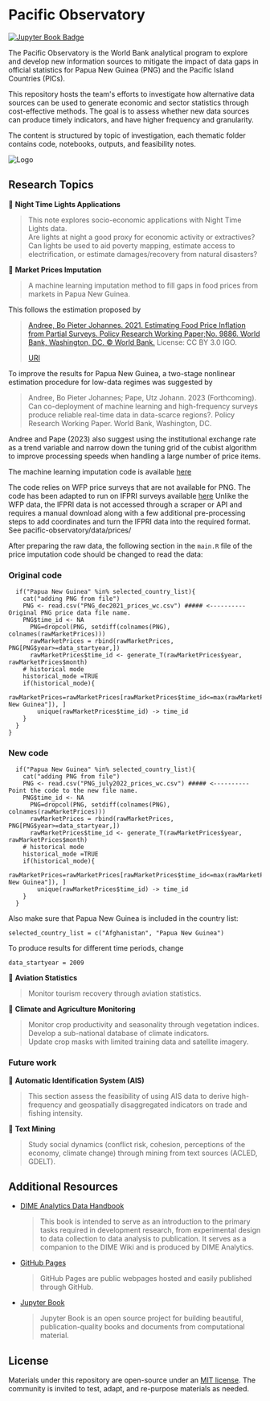# Pacific Observatory

[![Jupyter Book Badge](https://jupyterbook.org/badge.svg)](https://github.com/worldbank/pacific-observatory)

The Pacific Observatory is the World Bank analytical program to explore and develop new information sources to mitigate the impact of data gaps in official statistics for Papua New Guinea (PNG) and the Pacific Island Countries (PICs).

This repository hosts the team's efforts to investigate how alternative data sources can be used to generate economic and sector statistics through cost-effective methods. The goal is to assess whether new data sources can produce timely indicators, and have higher frequency and granularity.

The content is structured by topic of investigation, each thematic folder contains code, notebooks, outputs, and feasibility notes.

![Logo](https://github.com/worldbank/pacific-observatory/blob/main/docs/images/logo.png)

## Research Topics

🔖 **Night Time Lights Applications**
> This note explores socio-economic applications with Night Time Lights data.  
> Are lights at night a good proxy for economic activity or extractives?  
> Can lights be used to aid poverty mapping, estimate access to electrification, or estimate damages/recovery from natural disasters?

🔖 **Market Prices Imputation**
> A machine learning imputation method to fill gaps in food prices from markets in Papua New Guinea.

This follows the estimation proposed by

> [Andree, Bo Pieter Johannes. 2021. Estimating Food Price Inflation from Partial Surveys. Policy Research Working Paper;No. 9886. World Bank, Washington, DC. © World Bank.](https://openknowledge.worldbank.org/handle/10986/36778) License: CC BY 3.0 IGO.
>
> [URI](http://hdl.handle.net/10986/36778)

To improve the results for Papua New Guinea, a two-stage nonlinear estimation procedure for low-data regimes was suggested by

> Andree, Bo Pieter Johannes; Pape, Utz Johann. 2023 (Forthcoming). Can co-deployment of machine learning and high-frequency surveys produce reliable real-time data in data-scarce regions?. Policy Research Working Paper. World Bank, Washington, DC.

Andree and Pape (2023) also suggest using the institutional exchange rate as a trend variable and narrow down the tuning grid of the cubist algorithm to improve processing speeds when handling a large number of price items.

The machine learning imputation code is available [here](https://github.com/worldbank/Food-Price-Estimation)

The code relies on WFP price surveys that are not available for PNG. The code has been adapted to run on IFPRI surveys available [here](https://www.ifpri.org/project/fresh-food-price-analysis-papua-new-guinea) Unlike the WFP data, the IFPRI data is not accessed through a scraper or API and requires a manual download along with a few additional pre-processing steps to add coordinates and turn the IFPRI data into the required format. See pacific-observatory/data/prices/

After preparing the raw data, the following section in the ```main.R``` file of the price imputation code should be changed to read the data:

### Original code

```splus
  if("Papua New Guinea" %in% selected_country_list){
    cat("adding PNG from file")
    PNG <- read.csv("PNG_dec2021_prices_wc.csv") ##### <---------- Original PNG price data file name. 
    PNG$time_id <- NA 
      PNG=dropcol(PNG, setdiff(colnames(PNG), colnames(rawMarketPrices)))
      rawMarketPrices = rbind(rawMarketPrices, PNG[PNG$year>=data_startyear,])
      rawMarketPrices$time_id <- generate_T(rawMarketPrices$year, rawMarketPrices$month)
    # historical mode
    historical_mode =TRUE
    if(historical_mode){
      rawMarketPrices=rawMarketPrices[rawMarketPrices$time_id<=max(rawMarketPrices$time_id[rawMarketPrices$adm0_name=="Papua New Guinea"]), ]
        unique(rawMarketPrices$time_id) -> time_id
    }
  }
}
```

### New code

```splus
  if("Papua New Guinea" %in% selected_country_list){
    cat("adding PNG from file")
    PNG <- read.csv("PNG_july2022_prices_wc.csv") ##### <---------- Point the code to the new file name. 
    PNG$time_id <- NA 
      PNG=dropcol(PNG, setdiff(colnames(PNG), colnames(rawMarketPrices)))
      rawMarketPrices = rbind(rawMarketPrices, PNG[PNG$year>=data_startyear,])
      rawMarketPrices$time_id <- generate_T(rawMarketPrices$year, rawMarketPrices$month)
    # historical mode
    historical_mode =TRUE
    if(historical_mode){
      rawMarketPrices=rawMarketPrices[rawMarketPrices$time_id<=max(rawMarketPrices$time_id[rawMarketPrices$adm0_name=="Papua New Guinea"]), ]
        unique(rawMarketPrices$time_id) -> time_id
    }
  }
```

Also make sure that Papua New Guinea is included in the country list:

```splus
selected_country_list = c("Afghanistan", "Papua New Guinea") 
```

To produce results for different time periods, change

```splus
data_startyear = 2009
```

🔖 **Aviation Statistics**
> Monitor tourism recovery through aviation statistics.

🔖 **Climate and Agriculture Monitoring**
> Monitor crop productivity and seasonality through vegetation indices.  
> Develop a sub-national database of climate indicators.  
> Update crop masks with limited training data and satellite imagery.

### Future work

🔖 **Automatic Identification System (AIS)**
> This section assess the feasibility of using AIS data to derive high-frequency and geospatially disaggregated indicators on trade and fishing intensity.

🔖 **Text Mining**
> Study social dynamics (conflict risk, cohesion, perceptions of the economy, climate change) through mining from text sources (ACLED, GDELT).

## Additional Resources

- [DIME Analytics Data Handbook](https://worldbank.github.io/dime-data-handbook/)
    > This book is intended to serve as an introduction to the primary tasks required in development research, from experimental design to data collection to data analysis to publication. It serves as a companion to the DIME Wiki and is produced by DIME Analytics.

- [GitHub Pages](https://guides.github.com/features/pages/)
    > GitHub Pages are public webpages hosted and easily published through GitHub.

- [Jupyter Book](https://jupyterbook.org/intro.html)
    > Jupyter Book is an open source project for building beautiful, publication-quality books and documents from computational material.

## License

Materials under this repository are open-source under an [MIT license](LICENSE). The community is invited to test, adapt, and re-purpose materials as needed.
